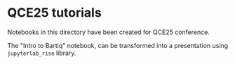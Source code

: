 # QCE25 tutorials

Notebooks in this directory have been created for QCE25 conference.

The "Intro to Bartiq" notebook, can be transformed into a presentation using `jupyterlab_rise` library.